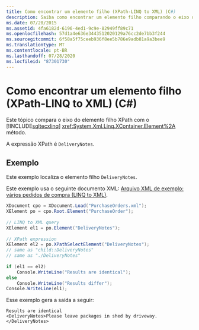 ```yaml
---
title: Como encontrar um elemento filho (XPath-LINQ to XML) (C#)
description: Saiba como encontrar um elemento filho comparando o eixo do elemento filho XPath com o método do elemento LINQ to XML.
ms.date: 07/20/2015
ms.assetid: 4fa6182d-6196-4ed1-9c9e-82949ff89c71
ms.openlocfilehash: 57d1a4e636e3443512020129a76cc2de7bb3f244
ms.sourcegitcommit: 6f58a5f75ceeb936f8ee5b786e9adb81a9a3bee9
ms.translationtype: MT
ms.contentlocale: pt-BR
ms.lasthandoff: 07/28/2020
ms.locfileid: "87301730"
---
```

# <a name="how-to-find-a-child-element-xpath-linq-to-xml-c"></a>Como encontrar um elemento filho (XPath-LINQ to XML) (C#)
Este tópico compara o eixo do elemento filho XPath com o [!INCLUDE[sqltecxlinq](~/includes/sqltecxlinq-md.md)] <xref:System.Xml.Linq.XContainer.Element%2A> método.  
  
 A expressão XPath é `DeliveryNotes`.  
  
## <a name="example"></a>Exemplo  
 Este exemplo localiza o elemento filho `DeliveryNotes`.  
  
 Este exemplo usa o seguinte documento XML: [Arquivo XML de exemplo: vários pedidos de compra (LINQ to XML)](./sample-xml-file-multiple-purchase-orders-linq-to-xml.md).  
  
```csharp  
XDocument cpo = XDocument.Load("PurchaseOrders.xml");  
XElement po = cpo.Root.Element("PurchaseOrder");  
  
// LINQ to XML query  
XElement el1 = po.Element("DeliveryNotes");  
  
// XPath expression  
XElement el2 = po.XPathSelectElement("DeliveryNotes");  
// same as "child::DeliveryNotes"  
// same as "./DeliveryNotes"  
  
if (el1 == el2)  
    Console.WriteLine("Results are identical");  
else  
    Console.WriteLine("Results differ");  
Console.WriteLine(el1);  
```  
  
 Esse exemplo gera a saída a seguir:  
  
```output  
Results are identical  
<DeliveryNotes>Please leave packages in shed by driveway.</DeliveryNotes>  
```  
  